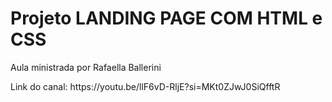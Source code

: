 <h1>Projeto LANDING PAGE COM HTML e CSS </h1>
<p>Aula ministrada por Rafaella Ballerini</p>
<p>Link do canal: https://youtu.be/llF6vD-RljE?si=MKt0ZJwJ0SiQfftR</p>

